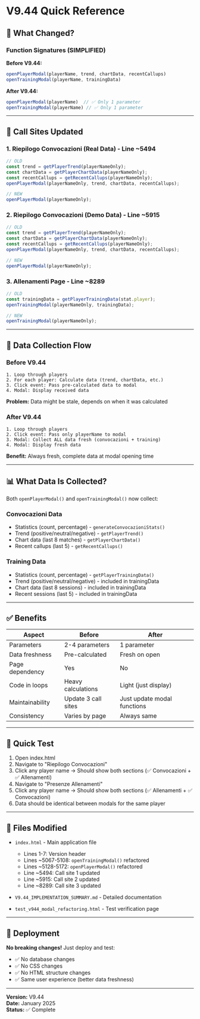 # V9.44 Quick Reference

## 🎯 What Changed?

### Function Signatures (SIMPLIFIED)

**Before V9.44:**
```javascript
openPlayerModal(playerName, trend, chartData, recentCallups)
openTrainingModal(playerName, trainingData)
```

**After V9.44:**
```javascript
openPlayerModal(playerName)  // ✅ Only 1 parameter
openTrainingModal(playerName) // ✅ Only 1 parameter
```

---

## 📍 Call Sites Updated

### 1. Riepilogo Convocazioni (Real Data) - Line ~5494
```javascript
// OLD
const trend = getPlayerTrend(playerNameOnly);
const chartData = getPlayerChartData(playerNameOnly);
const recentCallups = getRecentCallups(playerNameOnly);
openPlayerModal(playerNameOnly, trend, chartData, recentCallups);

// NEW
openPlayerModal(playerNameOnly);
```

### 2. Riepilogo Convocazioni (Demo Data) - Line ~5915
```javascript
// OLD
const trend = getPlayerTrend(playerNameOnly);
const chartData = getPlayerChartData(playerNameOnly);
const recentCallups = getRecentCallups(playerNameOnly);
openPlayerModal(playerNameOnly, trend, chartData, recentCallups);

// NEW
openPlayerModal(playerNameOnly);
```

### 3. Allenamenti Page - Line ~8289
```javascript
// OLD
const trainingData = getPlayerTrainingData(stat.player);
openTrainingModal(playerNameOnly, trainingData);

// NEW
openTrainingModal(playerNameOnly);
```

---

## 🔄 Data Collection Flow

### Before V9.44
```
1. Loop through players
2. For each player: Calculate data (trend, chartData, etc.)
3. Click event: Pass pre-calculated data to modal
4. Modal: Display received data
```

**Problem:** Data might be stale, depends on when it was calculated

### After V9.44
```
1. Loop through players  
2. Click event: Pass only playerName to modal
3. Modal: Collect ALL data fresh (convocazioni + training)
4. Modal: Display fresh data
```

**Benefit:** Always fresh, complete data at modal opening time

---

## 📊 What Data Is Collected?

Both `openPlayerModal()` and `openTrainingModal()` now collect:

### Convocazioni Data
- Statistics (count, percentage) - `generateConvocazioniStats()`
- Trend (positive/neutral/negative) - `getPlayerTrend()`
- Chart data (last 8 matches) - `getPlayerChartData()`
- Recent callups (last 5) - `getRecentCallups()`

### Training Data
- Statistics (count, percentage) - `getPlayerTrainingData()`
- Trend (positive/neutral/negative) - included in trainingData
- Chart data (last 8 sessions) - included in trainingData
- Recent sessions (last 5) - included in trainingData

---

## ✅ Benefits

| Aspect | Before | After |
|--------|--------|-------|
| Parameters | 2-4 parameters | 1 parameter |
| Data freshness | Pre-calculated | Fresh on open |
| Page dependency | Yes | No |
| Code in loops | Heavy calculations | Light (just display) |
| Maintainability | Update 3 call sites | Just update modal functions |
| Consistency | Varies by page | Always same |

---

## 🧪 Quick Test

1. Open index.html
2. Navigate to "Riepilogo Convocazioni"
3. Click any player name → Should show both sections (✅ Convocazioni + ✅ Allenamenti)
4. Navigate to "Presenze Allenamenti"
5. Click any player name → Should show both sections (✅ Allenamenti + ✅ Convocazioni)
6. Data should be identical between modals for the same player

---

## 📝 Files Modified

- `index.html` - Main application file
  - Lines 1-7: Version header
  - Lines ~5067-5108: `openTrainingModal()` refactored
  - Lines ~5128-5172: `openPlayerModal()` refactored
  - Line ~5494: Call site 1 updated
  - Line ~5915: Call site 2 updated
  - Line ~8289: Call site 3 updated

- `V9.44_IMPLEMENTATION_SUMMARY.md` - Detailed documentation
- `test_v944_modal_refactoring.html` - Test verification page

---

## 🚀 Deployment

**No breaking changes!** Just deploy and test:
- ✅ No database changes
- ✅ No CSS changes
- ✅ No HTML structure changes
- ✅ Same user experience (better data freshness)

---

**Version:** V9.44  
**Date:** January 2025  
**Status:** ✅ Complete
